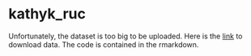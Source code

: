 # kathyk_ruc

Unfortunately, the dataset is too big to be uploaded. Here is the [link](https://www.kaggle.com/c/web-traffic-time-series-forecasting/data) to download data. The code is contained in the rmarkdown.
